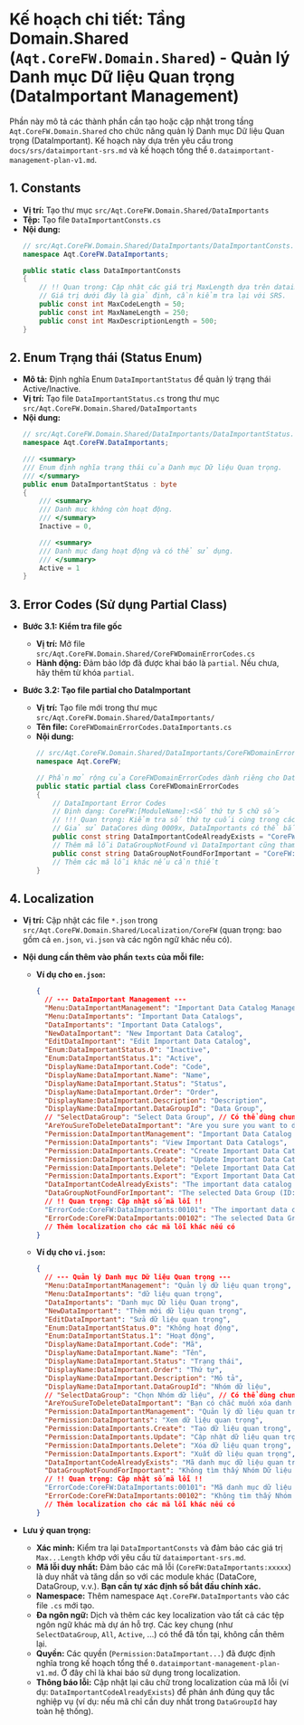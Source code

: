 # Kế hoạch chi tiết: Tầng Domain.Shared (`Aqt.CoreFW.Domain.Shared`) - Quản lý Danh mục Dữ liệu Quan trọng (DataImportant Management)

Phần này mô tả các thành phần cần tạo hoặc cập nhật trong tầng `Aqt.CoreFW.Domain.Shared` cho chức năng quản lý Danh mục Dữ liệu Quan trọng (DataImportant). Kế hoạch này dựa trên yêu cầu trong `docs/srs/dataimportant-srs.md` và kế hoạch tổng thể `0.dataimportant-management-plan-v1.md`.

## 1. Constants

-   **Vị trí:** Tạo thư mục `src/Aqt.CoreFW.Domain.Shared/DataImportants`
-   **Tệp:** Tạo file `DataImportantConsts.cs`
-   **Nội dung:**
    ```csharp
    // src/Aqt.CoreFW.Domain.Shared/DataImportants/DataImportantConsts.cs
    namespace Aqt.CoreFW.DataImportants;

    public static class DataImportantConsts
    {
        // !! Quan trọng: Cập nhật các giá trị MaxLength dựa trên dataimportant-srs.md hoặc yêu cầu cụ thể !!
        // Giá trị dưới đây là giả định, cần kiểm tra lại với SRS.
        public const int MaxCodeLength = 50;
        public const int MaxNameLength = 250;
        public const int MaxDescriptionLength = 500;
    }
    ```

## 2. Enum Trạng thái (Status Enum)

-   **Mô tả:** Định nghĩa Enum `DataImportantStatus` để quản lý trạng thái Active/Inactive.
-   **Vị trí:** Tạo file `DataImportantStatus.cs` trong thư mục `src/Aqt.CoreFW.Domain.Shared/DataImportants`
-   **Nội dung:**
    ```csharp
    // src/Aqt.CoreFW.Domain.Shared/DataImportants/DataImportantStatus.cs
    namespace Aqt.CoreFW.DataImportants;

    /// <summary>
    /// Enum định nghĩa trạng thái của Danh mục Dữ liệu Quan trọng.
    /// </summary>
    public enum DataImportantStatus : byte
    {
        /// <summary>
        /// Danh mục không còn hoạt động.
        /// </summary>
        Inactive = 0,

        /// <summary>
        /// Danh mục đang hoạt động và có thể sử dụng.
        /// </summary>
        Active = 1
    }
    ```

## 3. Error Codes (Sử dụng Partial Class)

-   **Bước 3.1: Kiểm tra file gốc**
    -   **Vị trí:** Mở file `src/Aqt.CoreFW.Domain.Shared/CoreFWDomainErrorCodes.cs`
    -   **Hành động:** Đảm bảo lớp đã được khai báo là `partial`. Nếu chưa, hãy thêm từ khóa `partial`.

-   **Bước 3.2: Tạo file partial cho DataImportant**
    -   **Vị trí:** Tạo file mới trong thư mục `src/Aqt.CoreFW.Domain.Shared/DataImportants/`
    -   **Tên file:** `CoreFWDomainErrorCodes.DataImportants.cs`
    -   **Nội dung:**
        ```csharp
        // src/Aqt.CoreFW.Domain.Shared/DataImportants/CoreFWDomainErrorCodes.DataImportants.cs
        namespace Aqt.CoreFW;

        // Phần mở rộng của CoreFWDomainErrorCodes dành riêng cho DataImportant
        public static partial class CoreFWDomainErrorCodes
        {
            // DataImportant Error Codes
            // Định dạng: CoreFW:[ModuleName]:<Số thứ tự 5 chữ số>
            // !!! Quan trọng: Kiểm tra số thứ tự cuối cùng trong các file partial khác (ví dụ: DataCores) và sử dụng số duy nhất tiếp theo !!!
            // Giả sử DataCores dùng 0009x, DataImportants có thể bắt đầu từ 00101. Cần kiểm tra lại số này!
            public const string DataImportantCodeAlreadyExists = "CoreFW:DataImportants:00101"; // Cập nhật số!
            // Thêm mã lỗi DataGroupNotFound vì DataImportant cũng tham chiếu đến DataGroup
            public const string DataGroupNotFoundForImportant = "CoreFW:DataImportants:00102"; // Cập nhật số! (Sử dụng tên khác để phân biệt nếu cần)
            // Thêm các mã lỗi khác nếu cần thiết
        }
        ```

## 4. Localization

-   **Vị trí:** Cập nhật các file `*.json` trong `src/Aqt.CoreFW.Domain.Shared/Localization/CoreFW` (quan trọng: bao gồm cả `en.json`, `vi.json` và các ngôn ngữ khác nếu có).
-   **Nội dung cần thêm vào phần `texts` của mỗi file:**

    -   **Ví dụ cho `en.json`:**
        ```json
        {
          // --- DataImportant Management ---
          "Menu:DataImportantManagement": "Important Data Catalog Management",
          "Menu:DataImportants": "Important Data Catalogs",
          "DataImportants": "Important Data Catalogs",
          "NewDataImportant": "New Important Data Catalog",
          "EditDataImportant": "Edit Important Data Catalog",
          "Enum:DataImportantStatus.0": "Inactive",
          "Enum:DataImportantStatus.1": "Active",
          "DisplayName:DataImportant.Code": "Code",
          "DisplayName:DataImportant.Name": "Name",
          "DisplayName:DataImportant.Status": "Status",
          "DisplayName:DataImportant.Order": "Order",
          "DisplayName:DataImportant.Description": "Description",
          "DisplayName:DataImportant.DataGroupId": "Data Group",
          // "SelectDataGroup": "Select Data Group", // Có thể dùng chung từ DataCore hoặc DataGroup
          "AreYouSureToDeleteDataImportant": "Are you sure you want to delete this important data catalog: {0}?",
          "Permission:DataImportantManagement": "Important Data Catalog Management", // Từ kế hoạch tổng thể
          "Permission:DataImportants": "View Important Data Catalogs",
          "Permission:DataImportants.Create": "Create Important Data Catalogs",
          "Permission:DataImportants.Update": "Update Important Data Catalogs",
          "Permission:DataImportants.Delete": "Delete Important Data Catalogs",
          "Permission:DataImportants.Export": "Export Important Data Catalogs", // (Nếu có Export)
          "DataImportantCodeAlreadyExists": "The important data catalog code '{0}' already exists for the selected Data Group.", // Cập nhật thông báo nếu logic khác
          "DataGroupNotFoundForImportant": "The selected Data Group (ID: {0}) was not found.", // Thông báo lỗi cụ thể hơn nếu cần
          // !! Quan trọng: Cập nhật số mã lỗi !!
          "ErrorCode:CoreFW:DataImportants:00101": "The important data catalog code '{0}' already exists for the selected Data Group.", // Cập nhật thông báo nếu logic khác
          "ErrorCode:CoreFW:DataImportants:00102": "The selected Data Group (ID: {0}) was not found.",
          // Thêm localization cho các mã lỗi khác nếu có
        }
        ```
    -   **Ví dụ cho `vi.json`:**
        ```json
        {
          // --- Quản lý Danh mục Dữ liệu Quan trọng ---
          "Menu:DataImportantManagement": "Quản lý dữ liệu quan trọng",
          "Menu:DataImportants": "dữ liệu quan trọng",
          "DataImportants": "Danh mục Dữ liệu Quan trọng",
          "NewDataImportant": "Thêm mới dữ liệu quan trọng",
          "EditDataImportant": "Sửa dữ liệu quan trọng",
          "Enum:DataImportantStatus.0": "Không hoạt động",
          "Enum:DataImportantStatus.1": "Hoạt động",
          "DisplayName:DataImportant.Code": "Mã",
          "DisplayName:DataImportant.Name": "Tên",
          "DisplayName:DataImportant.Status": "Trạng thái",
          "DisplayName:DataImportant.Order": "Thứ tự",
          "DisplayName:DataImportant.Description": "Mô tả",
          "DisplayName:DataImportant.DataGroupId": "Nhóm dữ liệu",
          // "SelectDataGroup": "Chọn Nhóm dữ liệu", // Có thể dùng chung
          "AreYouSureToDeleteDataImportant": "Bạn có chắc muốn xóa danh mục dữ liệu quan trọng này: {0}?",
          "Permission:DataImportantManagement": "Quản lý dữ liệu quan trọng", // Từ kế hoạch tổng thể
          "Permission:DataImportants": "Xem dữ liệu quan trọng",
          "Permission:DataImportants.Create": "Tạo dữ liệu quan trọng",
          "Permission:DataImportants.Update": "Cập nhật dữ liệu quan trọng",
          "Permission:DataImportants.Delete": "Xóa dữ liệu quan trọng",
          "Permission:DataImportants.Export": "Xuất dữ liệu quan trọng", // (Nếu có Export)
          "DataImportantCodeAlreadyExists": "Mã danh mục dữ liệu quan trọng '{0}' đã tồn tại trong Nhóm Dữ liệu được chọn.", // Cập nhật thông báo nếu logic khác
          "DataGroupNotFoundForImportant": "Không tìm thấy Nhóm Dữ liệu được chọn (ID: {0}).", // Thông báo lỗi cụ thể hơn nếu cần
          // !! Quan trọng: Cập nhật số mã lỗi !!
          "ErrorCode:CoreFW:DataImportants:00101": "Mã danh mục dữ liệu quan trọng '{0}' đã tồn tại trong Nhóm Dữ liệu được chọn.", // Cập nhật thông báo nếu logic khác
          "ErrorCode:CoreFW:DataImportants:00102": "Không tìm thấy Nhóm Dữ liệu được chọn (ID: {0}).",
          // Thêm localization cho các mã lỗi khác nếu có
        }
        ```
-   **Lưu ý quan trọng:**
    -   **Xác minh:** Kiểm tra lại `DataImportantConsts` và đảm bảo các giá trị `Max...Length` khớp với yêu cầu từ `dataimportant-srs.md`.
    -   **Mã lỗi duy nhất:** Đảm bảo các mã lỗi (`CoreFW:DataImportants:xxxxx`) là duy nhất và tăng dần so với các module khác (DataCore, DataGroup, v.v.). **Bạn cần tự xác định số bắt đầu chính xác.**
    -   **Namespace:** Thêm namespace `Aqt.CoreFW.DataImportants` vào các file `.cs` mới tạo.
    -   **Đa ngôn ngữ:** Dịch và thêm các key localization vào tất cả các tệp ngôn ngữ khác mà dự án hỗ trợ. Các key chung (như `SelectDataGroup`, `All`, `Active`, ...) có thể đã tồn tại, không cần thêm lại.
    -   **Quyền:** Các quyền (`Permission:DataImportant...`) đã được định nghĩa trong kế hoạch tổng thể `0.dataimportant-management-plan-v1.md`. Ở đây chỉ là khai báo sử dụng trong localization.
    -   **Thông báo lỗi:** Cập nhật lại câu chữ trong localization của mã lỗi (ví dụ: `DataImportantCodeAlreadyExists`) để phản ánh đúng quy tắc nghiệp vụ (ví dụ: nếu mã chỉ cần duy nhất trong `DataGroupId` hay toàn hệ thống).
